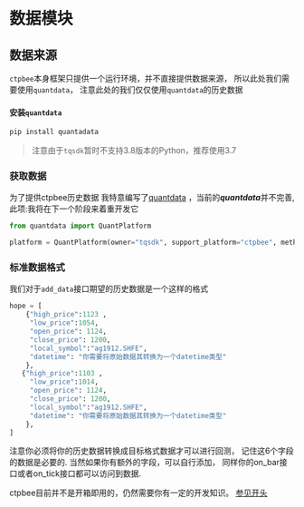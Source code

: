 # 数据模块

## 数据来源
`ctpbee`本身框架只提供一个运行环境，并不直接提供数据来源， 所以此处我们需要使用`quantdata`， 注意此处的我们仅仅使用`quantdata`的历史数据

#### 安装`quantdata` 
```bash
pip install quantadata
```
> 注意由于`tqsdk`暂时不支持3.8版本的Python，推荐使用3.7


### 获取数据

为了提供ctpbee历史数据 我特意编写了[quantdata](https://github.com/QUANTAXIS/quantdata) ，当前的***quantdata***并不完善,此项:我将在下一个阶段来着重开发它
 
```python
from quantdata import QuantPlatform

platform = QuantPlatform(owner="tqsdk", support_platform="ctpbee", method="client")
```

### 标准数据格式
我们对于`add_data`接口期望的历史数据是一个这样的格式

```python
hope = [
    {"high_price":1123 ,
     "low_price":1054, 
     "open_price": 1124, 
     "close_price": 1200,
     "local_symbol":"ag1912.SHFE",
     "datetime": "你需要将原始数据其转换为一个datetime类型"
    },
   {"high_price":1103 ,
     "low_price":1014, 
     "open_price": 1124, 
     "close_price": 1200,
     "local_symbol":"ag1912.SHFE",
     "datetime": "你需要将原始数据其转换为一个datetime类型"
    },
]
```
注意你必须将你的历史数据转换成目标格式数据才可以进行回测， 记住这6个字段的数据是必要的.
当然如果你有额外的字段，可以自行添加， 同样你的on_bar接口或者on_tick接口都可以访问到数据.


ctpbee目前并不是开箱即用的，仍然需要你有一定的开发知识。 [参见开头](result.md)
 





